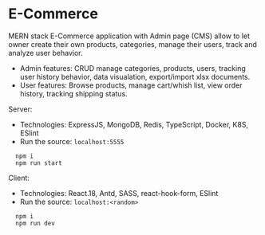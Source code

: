 # E-Commerce
MERN stack E-Commerce application with Admin page (CMS) allow to let owner create their own products, categories, manage their users, track and analyze user behavior.

- Admin features: CRUD manage categories, products, users, tracking user history behavior, data visualation, export/import xlsx documents.
- User features: Browse products, manage cart/whish list, view order history, tracking shipping status. 

Server: 
 - Technologies: ExpressJS, MongoDB, Redis, TypeScript, Docker, K8S, ESlint
 - Run the source: `localhost:5555` 
```
  npm i
  npm run start
```

Client:
 - Technologies: React.18, Antd, SASS, react-hook-form, ESlint
 - Run the source: `localhost:<random>` 
```
  npm i
  npm run dev
```

